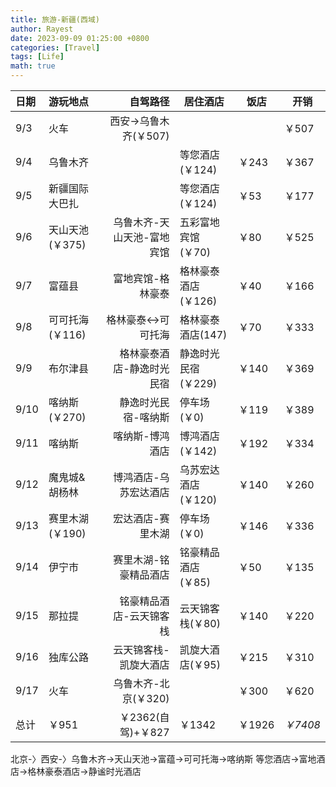 ```yaml
---
title: 旅游-新疆(西域)
author: Rayest
date: 2023-09-09 01:25:00 +0800
categories: [Travel]
tags: [Life]
math: true
---
```


| 日期 | 游玩地点| 自驾路径 | 居住酒店 | 饭店 | 开销
|:-----------------------------|:-----------------|--------:|--| -- | -- |
| 9/3|火车| 西安->乌鲁木齐(￥507) ||| ￥507 |
| 9/4| 乌鲁木齐||等您酒店(￥124)|￥243|￥367
| 9/5| 新疆国际大巴扎 ||等您酒店(￥124)|￥53|￥177
| 9/6| 天山天池(￥375)|乌鲁木齐-天山天池-富地宾馆|五彩富地宾馆(￥70)|￥80|￥525
| 9/7| 富蕴县 |富地宾馆-格林豪泰|格林豪泰酒店(￥126)|￥40|￥166
| 9/8| 可可托海(￥116) |格林豪泰<->可可托海|格林豪泰酒店(147)|￥70|￥333
| 9/9| 布尔津县 |格林豪泰酒店-静逸时光民宿|静逸时光民宿(￥229)|￥140|￥369
| 9/10| 喀纳斯(￥270) |静逸时光民宿-喀纳斯|停车场(￥0)|￥119|￥389
| 9/11| 喀纳斯 |喀纳斯-博鸿酒店|博鸿酒店(￥142)|￥192|￥334
| 9/12| 魔鬼城&胡杨林 |博鸿酒店-乌苏宏达酒店|乌苏宏达酒店(￥120)|￥140|￥260
| 9/13| 赛里木湖(￥190) |宏达酒店-赛里木湖|停车场(￥0)|￥146|￥336
| 9/14| 伊宁市 |赛里木湖-铭豪精品酒店|铭豪精品酒店(￥85)|￥50|￥135
| 9/15| 那拉提 |铭豪精品酒店-云天锦客栈|云天锦客栈(￥80)|￥140|￥220
| 9/16| 独库公路 |云天锦客栈-凯旋大酒店|凯旋大酒店(￥95)|￥215|￥310
| 9/17| 火车 |乌鲁木齐-北京(￥320)||￥300|￥620
| 总计| ￥951 |￥2362(自驾)+￥827|￥1342|￥1926|*￥7408*


北京-〉西安-〉乌鲁木齐->天山天池->富蕴->可可托海->喀纳斯
等您酒店->富地酒店->格林豪泰酒店->静谧时光酒店
